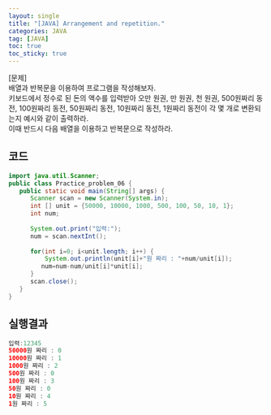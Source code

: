 ```yaml
---
layout: single
title: "[JAVA] Arrangement and repetition."
categories: JAVA
tag: [JAVA]
toc: true
toc_sticky: true
---
```


[문제]  
배열과 반복문을 이용하여 프로그램을 작성해보자.  
키보드에서 정수로 된 돈의 액수를 입력받아 오만 원권, 만 원권, 천 원권, 500원짜리 동전, 100원짜리 동전, 50원짜리 동전, 10원짜리 동전, 1원짜리 동전이 각 몇 개로 변환되는지 예시와 같이 출력하라.  
이때 반드시 다음 배열을 이용하고 반복문으로 작성하라.


## 코드

```java
import java.util.Scanner;
public class Practice_problem_06 {
   public static void main(String[] args) {
      Scanner scan = new Scanner(System.in);
      int [] unit = {50000, 10000, 1000, 500, 100, 50, 10, 1};
      int num;
      
      System.out.print("입력:");
      num = scan.nextInt();
      
      for(int i=0; i<unit.length; i++) {
    	  System.out.println(unit[i]+"원 짜리 : "+num/unit[i]);
         num=num-num/unit[i]*unit[i];
      }      
      scan.close();
   }
}
```

## 실행결과

```java
입력:12345
50000원 짜리 : 0
10000원 짜리 : 1
1000원 짜리 : 2
500원 짜리 : 0
100원 짜리 : 3
50원 짜리 : 0
10원 짜리 : 4
1원 짜리 : 5
```